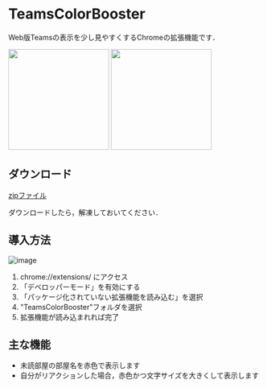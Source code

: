 # TeamsColorBooster
Web版Teamsの表示を少し見やすくするChromeの拡張機能です．

<img src="https://user-images.githubusercontent.com/56764525/105291550-004f1100-5bfc-11eb-961f-a30952fe137b.png" height="200px"> <img src="https://user-images.githubusercontent.com/56764525/105299456-edd5d700-5bfd-11eb-8e59-aae7dc63ec9a.png" height="200px">

## ダウンロード
[zipファイル](https://github.com/salieri256/TeamsColorBooster/blob/main/TeamsColorBooster.zip?raw=true)

ダウンロードしたら，解凍しておいてください．

## 導入方法
![image](https://user-images.githubusercontent.com/56764525/105284958-cd564e80-5bf6-11eb-832f-4e0044d06143.png)

1. chrome://extensions/ にアクセス
2. 「デベロッパーモード」を有効にする
3. 「パッケージ化されていない拡張機能を読み込む」を選択
4. "TeamsColorBooster"フォルダを選択
5. 拡張機能が読み込まれれば完了

## 主な機能
- 未読部屋の部屋名を赤色で表示します
- 自分がリアクションした場合，赤色かつ文字サイズを大きくして表示します